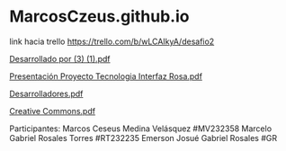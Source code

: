 # MarcosCzeus.github.io

link hacia trello https://trello.com/b/wLCAIkyA/desafio2

[Desarrollado por (3) (1).pdf](https://github.com/MarcosCzeus/MarcosCzeus.github.io/files/11302352/Desarrollado.por.3.1.pdf)

[Presentación Proyecto Tecnologia Interfaz Rosa.pdf](https://github.com/MarcosCzeus/MarcosCzeus.github.io/files/11302353/Presentacion.Proyecto.Tecnologia.Interfaz.Rosa.pdf)

[Desarrolladores.pdf](https://github.com/MarcosCzeus/MarcosCzeus.github.io/files/11302355/Desarrolladores.pdf)

[Creative Commons.pdf](https://github.com/MarcosCzeus/MarcosCzeus.github.io/files/11302359/Creative.Commons.pdf)

Participantes: Marcos Ceseus Medina Velásquez #MV232358
               Marcelo Gabriel Rosales Torres #RT232235
               Emerson Josué Gabriel Rosales  #GR 
